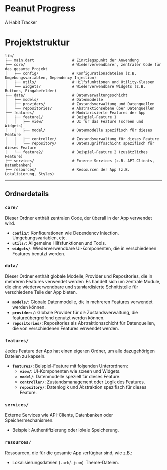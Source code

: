 # Peanut Progress 

A Habit Tracker

# Projektstruktur

```plaintext
lib/
├── main.dart                 # Einstiegspunkt der Anwendung
├── core/                     # Wiederverwendbarer, zentraler Code für das gesamte Projekt
│   ├── config/               # Konfigurationsdateien (z.B. Umgebungsvariablen, Dependency Injection)
│   ├── utils/                # Hilfsfunktionen und Utility-Klassen
│   └── widgets/              # Wiederverwendbare Widgets (z.B. Buttons, Eingabefelder)
├── data/                     # Datenverwaltungsschicht
│   ├── models/               # Datenmodelle
│   ├── providers/            # Zustandsverwaltung und Datenquellen
│   └── repositories/         # Abstraktionsebene über Datenquellen
├── features/                 # Modularisierte Features der App
│   ├── feature1/             # Beispiel-Feature 1
│   │   ├── view/             # UI für das Feature (screen und Widgets)
│   │   ├── model/            # Datenmodelle spezifisch für dieses Feature
│   │   ├── controller/       # Zustandsverwaltung für dieses Feature
│   │   └── repository/       # Datenzugriffsschicht spezifisch für dieses Feature
│   └── feature2/             # Beispiel-Feature 2 (zusätzliches Feature)
├── services/                 # Externe Services (z.B. API-Clients, Datenbanken)
├── resources/                # Ressourcen der App (z.B. Lokalisierung, Styles)
```

---

## Ordnerdetails

### `core/`
Dieser Ordner enthält zentralen Code, der überall in der App verwendet wird.  
- **`config/`**: Konfigurationen wie Dependency Injection, Umgebungsvariablen, etc.  
- **`utils/`**: Allgemeine Hilfsfunktionen und Tools.  
- **`widgets/`**: Wiederverwendbare UI-Komponenten, die in verschiedenen Features benutzt werden.

### `data/`
Dieser Ordner enthält globale Modelle, Provider und Repositories, die in mehreren Features verwendet werden. Es handelt sich um zentrale Module, die eine wiederverwendbare und standardisierte Schnittstelle für verschiedene Teile der App bieten. 

- **`models/`**: Globale Datenmodelle, die in mehreren Features verwendet werden können.  
- **`providers/`**: Globale Provider für die Zustandsverwaltung, die featureübergreifend genutzt werden können.  
- **`repositories/`**: Repositories als Abstraktionsschicht für Datenquellen, die von verschiedenen Features verwendet werden.

### `features/`
Jedes Feature der App hat einen eigenen Ordner, um alle dazugehörigen Dateien zu kapseln.  
- **`feature1/`**: Beispiel-Feature mit folgenden Unterordnern:  
  - **`view/`**: UI-Komponenten wie screen und Widgets.  
  - **`model/`**: Datenmodelle speziell für dieses Feature.  
  - **`controller/`**: Zustandsmanagement oder Logik des Features.  
  - **`repository/`**: Datenlogik und Abstraktion spezifisch für dieses Feature.

### `services/`
Externe Services wie API-Clients, Datenbanken oder Speichermechanismen.  
- Beispiel: Authentifizierung oder lokale Speicherung.

### `resources/`
Ressourcen, die für die gesamte App verfügbar sind, wie z.B.:  
- Lokalisierungsdateien (`.arb`/`.json`), Theme-Dateien.
